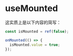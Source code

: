 # useMounted

<preview path="./demo/index.vue" title="基本使用" description='useMounted'></preview>

这实质上是以下内容的简写：

```ts
const isMounted = ref(false);

onMounted(() => {
  isMounted.value = true;
});
```
